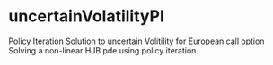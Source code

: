 # uncertainVolatilityPI
Policy Iteration Solution to uncertain Volitility for European call option
Solving a non-linear HJB pde using policy iteration. 
